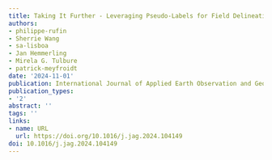 ```yaml
---
title: Taking It Further - Leveraging Pseudo-Labels for Field Delineation across Label-Scarce Smallholder Regions
authors:
- philippe-rufin
- Sherrie Wang
- sa-lisboa
- Jan Hemmerling
- Mirela G. Tulbure
- patrick-meyfroidt
date: '2024-11-01'
publication: International Journal of Applied Earth Observation and Geoinformation
publication_types:
- '2'
abstract: ''
tags: '' 
links: 
- name: URL
  url: https://doi.org/10.1016/j.jag.2024.104149
doi: 10.1016/j.jag.2024.104149
---
```

